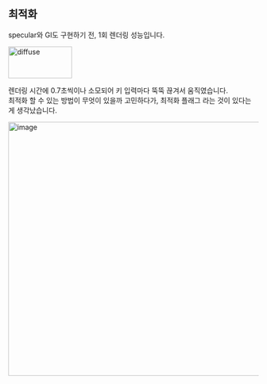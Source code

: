 

## 최적화

specular와 GI도 구현하기 전, 1회 렌더링 성능입니다.    

<img width="128" height="64" alt="diffuse" src="https://github.com/user-attachments/assets/ca96f31e-3c57-47e9-b389-06b19c72eaf4" />

렌더링 시간에 0.7초씩이나 소모되어 키 입력마다 뚝뚝 끊겨서 움직였습니다.  
최적화 할 수 있는 방법이 무엇이 있을까 고민하다가, 최적화 플래그 라는 것이 있다는 게 생각났습니다.  

<img width="512" height="512" alt="image" src="https://github.com/user-attachments/assets/f7151ae2-99c4-477c-907f-bc2ca386908a" />

